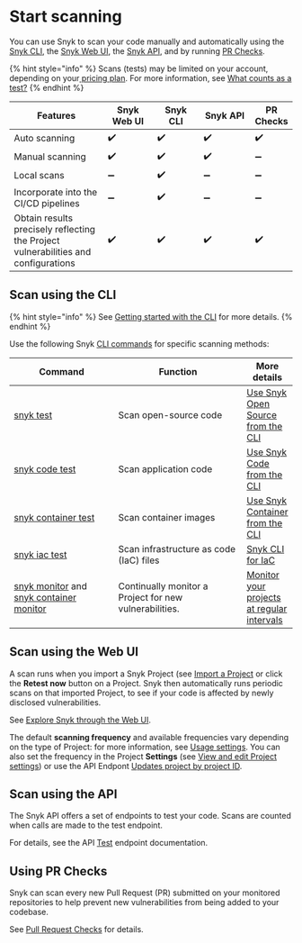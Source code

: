 # Start scanning

You can use Snyk to scan your code manually and automatically using the [Snyk CLI](start-scanning.md#scan-using-the-cli), the [Snyk Web UI](start-scanning.md#scan-using-the-web-ui), the [Snyk API](start-scanning.md#scan-using-the-api), and by running [PR Checks](start-scanning.md#using-pr-checks).

{% hint style="info" %}
Scans (tests) may be limited on your account, depending on your[ pricing plan](../implement-snyk/enterprise-implementation-guide/trial-limitations.md). For more information, see [What counts as a test?](../working-with-snyk/what-counts-as-a-test.md)
{% endhint %}

<table><thead><tr><th width="220">Features</th><th width="126">Snyk Web UI</th><th width="111">Snyk CLI</th><th width="135">Snyk API</th><th>PR Checks</th></tr></thead><tbody><tr><td>Auto scanning</td><td><span data-gb-custom-inline data-tag="emoji" data-code="2714">✔️</span></td><td><span data-gb-custom-inline data-tag="emoji" data-code="2714">✔️</span></td><td><span data-gb-custom-inline data-tag="emoji" data-code="2714">✔️</span></td><td><span data-gb-custom-inline data-tag="emoji" data-code="2714">✔️</span></td></tr><tr><td>Manual scanning</td><td><span data-gb-custom-inline data-tag="emoji" data-code="2714">✔️</span></td><td><span data-gb-custom-inline data-tag="emoji" data-code="2714">✔️</span></td><td><span data-gb-custom-inline data-tag="emoji" data-code="2714">✔️</span></td><td><span data-gb-custom-inline data-tag="emoji" data-code="2796">➖</span></td></tr><tr><td>Local scans</td><td><span data-gb-custom-inline data-tag="emoji" data-code="2796">➖</span></td><td><span data-gb-custom-inline data-tag="emoji" data-code="2714">✔️</span></td><td><span data-gb-custom-inline data-tag="emoji" data-code="2796">➖</span></td><td><span data-gb-custom-inline data-tag="emoji" data-code="2796">➖</span></td></tr><tr><td>Incorporate into the CI/CD pipelines</td><td><span data-gb-custom-inline data-tag="emoji" data-code="2796">➖</span></td><td><span data-gb-custom-inline data-tag="emoji" data-code="2714">✔️</span></td><td><span data-gb-custom-inline data-tag="emoji" data-code="2796">➖</span></td><td><span data-gb-custom-inline data-tag="emoji" data-code="2796">➖</span></td></tr><tr><td>Obtain results precisely reflecting the Project vulnerabilities and configurations</td><td><span data-gb-custom-inline data-tag="emoji" data-code="2714">✔️</span></td><td><span data-gb-custom-inline data-tag="emoji" data-code="2714">✔️</span></td><td><span data-gb-custom-inline data-tag="emoji" data-code="2714">✔️</span></td><td><span data-gb-custom-inline data-tag="emoji" data-code="2714">✔️</span></td></tr></tbody></table>

## Scan using the CLI

{% hint style="info" %}
See [Getting started with the CLI](../snyk-cli/getting-started-with-the-snyk-cli.md) for more details.
{% endhint %}

Use the following Snyk [CLI commands](../snyk-cli/cli-commands-and-options-summary.md) for specific scanning methods:

<table><thead><tr><th width="190">Command</th><th width="236">Function</th><th>More details</th></tr></thead><tbody><tr><td><a href="../snyk-cli/commands/test.md">snyk test</a></td><td>Scan open-source code</td><td><a href="../snyk-cli/scan-and-maintain-projects-using-the-cli/snyk-cli-for-open-source/">Use Snyk Open Source from the CLI</a></td></tr><tr><td><a href="../snyk-cli/commands/code.md">snyk code test</a></td><td>Scan application code</td><td><a href="../snyk-cli/scan-and-maintain-projects-using-the-cli/snyk-cli-for-snyk-code/">Use Snyk Code from the CLI</a></td></tr><tr><td><a href="../snyk-cli/commands/container.md">snyk container test</a></td><td>Scan container images</td><td><a href="../snyk-cli/scan-and-maintain-projects-using-the-cli/snyk-cli-for-snyk-container/">Use Snyk Container from the CLI</a></td></tr><tr><td><a href="../snyk-cli/commands/iac.md">snyk iac test</a></td><td>Scan infrastructure as code (IaC) files</td><td><a href="../snyk-cli/scan-and-maintain-projects-using-the-cli/snyk-cli-for-iac/">Snyk CLI for IaC</a></td></tr><tr><td><a href="../snyk-cli/commands/monitor.md">snyk monitor</a> and <a href="../snyk-cli/commands/container-monitor.md">snyk container monitor</a></td><td>Continually monitor a Project for new vulnerabilities.</td><td><a href="../snyk-cli/scan-and-maintain-projects-using-the-cli/monitor-your-projects-at-regular-intervals.md">Monitor your projects at regular intervals</a></td></tr></tbody></table>

## Scan using the Web UI

A scan runs when you import a Snyk Project (see [Import a Project](/getting-started/README.md#import-a-project-to-scan-and-identify-issues) or click the **Retest now** button on a Project. Snyk then automatically runs periodic scans on that imported Project, to see if your code is affected by newly disclosed vulnerabilities.

See [Explore Snyk through the Web UI](../getting-started/snyk-web-ui.md).

The default **scanning frequency** and available frequencies vary depending on the type of Project: for more information, see [Usage settings](../snyk-admin/groups-and-organizations/usage-settings.md). You can also set the frequency in the Project **Settings** (see [View and edit Project settings](../snyk-admin/snyk-projects/view-and-edit-project-settings.md)) or use the API Endpont [Updates project by project ID](../snyk-api/reference/projects.md#orgs-org\_id-projects-project\_id).

## Scan using the API

The Snyk API offers a set of endpoints to test your code. Scans are counted when calls are made to the test endpoint.

For details, see the API [Test](../snyk-api/reference/test-v1.md) endpoint documentation.

## Using PR Checks

Snyk can scan every new Pull Request (PR) submitted on your monitored repositories to help prevent new vulnerabilities from being added to your codebase.

See [Pull Request Checks](pull-requests/pull-request-checks/) for details.
